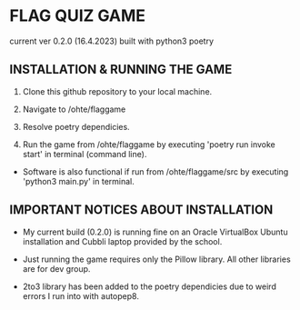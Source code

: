 # FLAG QUIZ GAME

current ver 0.2.0 (16.4.2023)
built with python3 poetry

## INSTALLATION & RUNNING THE GAME

1. Clone this github repository to your local machine.

2. Navigate to /ohte/flaggame

3. Resolve poetry dependicies.

4. Run the game from /ohte/flaggame by executing 'poetry run invoke start' in terminal (command line).

- Software is also functional if run from /ohte/flaggame/src by executing 'python3 main.py' in terminal.

## IMPORTANT NOTICES ABOUT INSTALLATION

- My current build (0.2.0) is running fine on an Oracle VirtualBox Ubuntu installation and Cubbli laptop provided by the school.

- Just running the game requires only the Pillow library. All other libraries are for dev group.

- 2to3 library has been added to the poetry dependicies due to weird errors I run into with autopep8.
